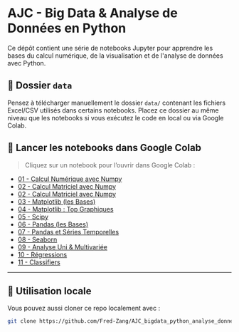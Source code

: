 # AJC - Big Data & Analyse de Données en Python

Ce dépôt contient une série de notebooks Jupyter pour apprendre les bases du calcul numérique, de la visualisation et de l'analyse de données avec Python.

## 📁 Dossier `data`
Pensez à télécharger manuellement le dossier `data/` contenant les fichiers Excel/CSV utilisés dans certains notebooks. Placez ce dossier au même niveau que les notebooks si vous exécutez le code en local ou via Google Colab.

## 🚀 Lancer les notebooks dans Google Colab

> Cliquez sur un notebook pour l’ouvrir dans Google Colab :

- [01 - Calcul Numérique avec Numpy](https://colab.research.google.com/github/Fred-Zang/AJC_bigdata_python_analyse_donnees/blob/main/01-CALCUL_NUMERIQUE_python-numpy.ipynb)
- [02 - Calcul Matriciel avec Numpy](https://colab.research.google.com/github/Fred-Zang/AJC_bigdata_python_analyse_donnees/blob/main/02a_Numpy_Indexing_Slicing_Boolean_Indexing.ipynb)
- [02 - Calcul Matriciel avec Numpy](https://colab.research.google.com/github/Fred-Zang/AJC_bigdata_python_analyse_donnees/blob/main/02b_Numpy_Maths_Statistiques.ipynb)
- [03 - Matplotlib (les Bases)](https://colab.research.google.com/github/Fred-Zang/AJC_bigdata_python_analyse_donnees/blob/main/03%20-%20Matplotlib%20(les%20Bases).ipynb)
- [04 - Matplotlib : Top Graphiques](https://colab.research.google.com/github/Fred-Zang/AJC_bigdata_python_analyse_donnees/blob/main/04%20-%20Matplotlib%20Top%20Graphiques.ipynb)
- [05 - Scipy](https://colab.research.google.com/github/Fred-Zang/AJC_bigdata_python_analyse_donnees/blob/main/05%20-%20Scipy.ipynb)
- [06 - Pandas (les Bases)](https://colab.research.google.com/github/Fred-Zang/AJC_bigdata_python_analyse_donnees/blob/main/06%20-%20Pandas%20(les%20Bases).ipynb)
- [07 - Pandas et Séries Temporelles](https://colab.research.google.com/github/Fred-Zang/AJC_bigdata_python_analyse_donnees/blob/main/07%20-%20Pandas%20et%20Séries%20Temporelles.ipynb)
- [08 - Seaborn](https://colab.research.google.com/github/Fred-Zang/AJC_bigdata_python_analyse_donnees/blob/main/08%20-%20Seaborn.ipynb)
- [09 - Analyse Uni & Multivariée](https://colab.research.google.com/github/Fred-Zang/AJC_bigdata_python_analyse_donnees/blob/main/09_Analyse_Uni_Multivariee.ipynb)
- [10 - Régressions](https://colab.research.google.com/github/Fred-Zang/AJC_bigdata_python_analyse_donnees/blob/main/10-Regressions_v1.ipynb)
- [11 - Classifiers](https://colab.research.google.com/github/Fred-Zang/AJC_bigdata_python_analyse_donnees/blob/main/11-classifiers.ipynb)

---

## 📌 Utilisation locale

Vous pouvez aussi cloner ce repo localement avec :

```bash
git clone https://github.com/Fred-Zang/AJC_bigdata_python_analyse_donnees.git

